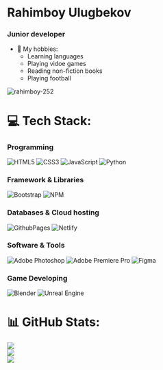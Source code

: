 <h1>Rahimboy Ulugbekov</h1>
<h3>Junior developer</h3>

- 🥏 My hobbies:
    - Learning languages
    - Playing vidoe games
    - Reading non-fiction books
    - Playing football
<p align="left"> <img src="https://komarev.com/ghpvc/?username=rahimboy-252&label=Profile%20views&color=0e75b6&style=flat" alt="rahimboy-252" /> </p>
<p align="left">
</p>

# 💻 Tech Stack:
### Programming
![HTML5](https://img.shields.io/badge/html5-%23E34F26.svg?style=for-the-badge&logo=html5&logoColor=white)
![CSS3](https://img.shields.io/badge/css3-%231572B6.svg?style=for-the-badge&logo=css3&logoColor=white) 
![JavaScript](https://img.shields.io/badge/javascript-%23323330.svg?style=for-the-badge&logo=javascript&logoColor=%23F7DF1E)
![Python](https://img.shields.io/badge/python-3670A0?style=for-the-badge&logo=python&logoColor=ffdd54)
### Framework & Libraries
![Bootstrap](https://img.shields.io/badge/Bootstrap-563D7C?style=for-the-badge&logo=bootstrap&logoColor=white)
![NPM](https://img.shields.io/badge/npm-CB3837?style=for-the-badge&logo=npm&logoColor=white)
### Databases & Cloud hosting
![GithubPages](https://img.shields.io/badge/GitHub%20Pages-222222?style=for-the-badge&logo=GitHub%20Pages&logoColor=white)
![Netlify](https://img.shields.io/badge/Netlify-00C7B7?style=for-the-badge&logo=netlify&logoColor=white)
### Software & Tools
![Adobe Photoshop](https://img.shields.io/badge/adobe%20photoshop-%2331A8FF.svg?style=for-the-badge&logo=adobe%20photoshop&logoColor=white) 
![Adobe Premiere Pro](https://img.shields.io/badge/Adobe%20Premiere%20Pro-9999FF.svg?style=for-the-badge&logo=Adobe%20Premiere%20Pro&logoColor=white) 
![Figma](https://img.shields.io/badge/figma-%23F24E1E.svg?style=for-the-badge&logo=figma&logoColor=white)
### Game Developing
![Blender](https://img.shields.io/badge/blender-%23F5792A.svg?style=for-the-badge&logo=blender&logoColor=white)
![Unreal Engine](https://img.shields.io/badge/unrealengine-%23313131.svg?style=for-the-badge&logo=unrealengine&logoColor=white)
# 📊 GitHub Stats:
![](https://github-readme-stats.vercel.app/api?username=rahimboy-252&theme=dark&hide_border=false&include_all_commits=true&count_private=false)<br/>
![](https://nirzak-streak-stats.vercel.app/?user=rahimboy-252&theme=dark&hide_border=false)<br/>
![](https://github-readme-stats.vercel.app/api/top-langs/?username=rahimboy-252&theme=dark&hide_border=false&include_all_commits=true&count_private=false&layout=compact) 
